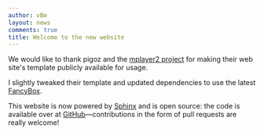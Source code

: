 ```yaml
---
author: vBm
layout: news
comments: true
title: Welcome to the new website
---
```


We would like to thank pigoz and the [mplayer2 project](http://www.mplayer2.org)
for making their web site's template publicly available for usage.

I slightly tweaked their template and updated dependencies to use the latest
[FancyBox](http://fancyapps.com/fancybox/).

This website is now powered by [Sphinx](http://sphinx.pocoo.org/) and
is open source: the code is available over at
[GitHub](https://github.com/mpc-hc/website)—contributions
in the form of pull requests are really welcome!
